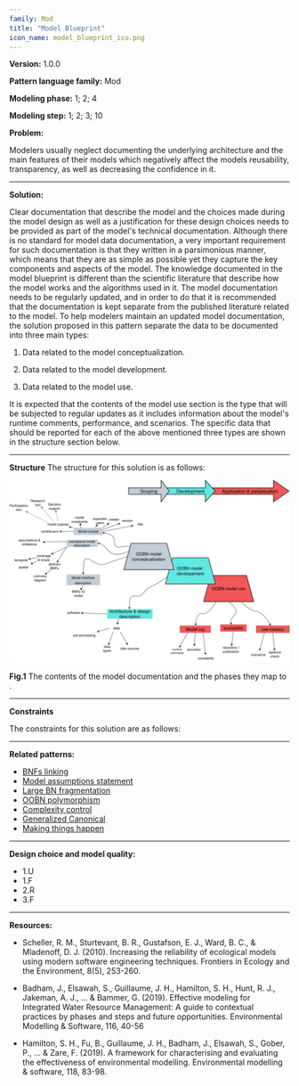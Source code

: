 ```yaml
---
family: Mod
title: "Model Blueprint"
icon_name: model_blueprint_ico.png
---
```


**Version:** 1.0.0

**Pattern language family:** Mod

**Modeling phase:** 1; 2; 4

**Modeling step:** 1; 2; 3; 10

**Problem:**

Modelers usually neglect documenting the underlying architecture and the main features of their models which negatively affect the models reusability, transparency, as well as decreasing the confidence in it.
***

**Solution:**

Clear documentation that describe the model and the choices made during the model design as well as a justification for these design choices needs to be provided as part of the model's technical documentation. Although there is no standard for model data documentation, a very important requirement for such documentation is that they written in a parsimonious manner, which means that they are as simple as possible yet they capture the key components and aspects of the model. The knowledge documented in the model blueprint is different than the scientific literature that describe how the model works and the algorithms used in it. The model documentation needs to be regularly updated, and in order to do that it is recommended that the documentation is kept separate from the published literature related to the model. To help modelers maintain an updated model documentation, the solution proposed in this pattern separate the data to be documented into three main types:

1. Data related to the model conceptualization.

2. Data related to the model development.

3. Data related to the model use.

It is expected that the contents of the model use section is the type that will be subjected to regular updates as it includes information about the model's runtime comments, performance, and scenarios. The specific data that should be reported for each of the above mentioned three types are shown in the structure section below.
***

**Structure**
The structure for this solution is as follows:

<p align= "center">
<a href="./images/Model_blueprint.png" onclick="window.open(this.href); return false;">
  <img src="./images/Model_blueprint.png" alt="Model Blueprint diagram" class="pat_large_img">
</a>
</p>
<!-- <p align= "center">
<img src="./images/Model_blueprint.png" style="width:70%" class="pat_large_img">
</p> -->
<b>Fig.1</b> The contents of the model documentation and the phases they map to .

***

**Constraints**

The constraints for this solution are as follows:

***

**Related patterns:**

- <span><a href="{{- site.baseurl -}}{%- link _patterns/bnfs_linking.md -%}">BNFs linking</a></span>
- <span><a href="{{- site.baseurl -}}{%- link _patterns/model_assumption_statement.md -%}">Model assumptions statement</a></span>
- <span><a href="{{- site.baseurl -}}{%- link _patterns/large_bn_fragmentation.md -%}">Large BN fragmentation</a></span>
- <span><a href="{{- site.baseurl -}}{%- link _patterns/oobn_polymorphism.md -%}">OOBN polymorphism</a></span>
- <span><a href="{{- site.baseurl -}}{%- link _patterns/complexity_control.md -%}">Complexity control</a></span>
- <span><a href="{{- site.baseurl -}}{%- link _patterns/generalized_canonical.md -%}">Generalized Canonical</a></span>
- <span><a href="{{- site.baseurl -}}{%- link _patterns/making_things_happen.md -%}">Making things happen</a></span>

***

**Design choice and model quality:**

- 1.U
- 1.F
- 2.R
- 3.F

***

**Resources:**

- Scheller, R. M., Sturtevant, B. R., Gustafson, E. J., Ward, B. C., & Mladenoff, D. J. (2010). Increasing the reliability of ecological models using modern software engineering techniques. Frontiers in Ecology and the Environment, 8(5), 253-260.

- Badham, J., Elsawah, S., Guillaume, J. H., Hamilton, S. H., Hunt, R. J., Jakeman, A. J., ... & Bammer, G. (2019). Effective modeling for Integrated Water Resource Management: A guide to contextual practices by phases and steps and future opportunities. Environmental Modelling & Software, 116, 40-56

- Hamilton, S. H., Fu, B., Guillaume, J. H., Badham, J., Elsawah, S., Gober, P., ... & Zare, F. (2019). A framework for characterising and evaluating the effectiveness of environmental modelling. Environmental modelling & software, 118, 83-98.
